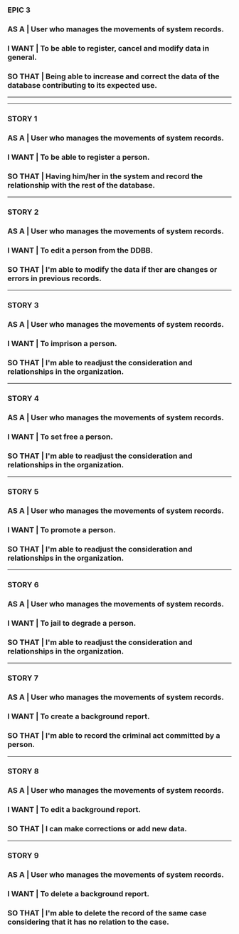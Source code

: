 ### **EPIC 3**

### **AS A** | User who manages the movements of system records.
 
### **I WANT** | To be able to register, cancel and modify data in general.

### **SO THAT** | Being able to increase and correct the data of the database contributing to its expected use.

   --------------------------------------------------------------------------------
   --------------------------------------------------------------------------------

### **STORY 1**

### **AS A** | User who manages the movements of system records.
 
### **I WANT** | To be able to register a person.

### **SO THAT** | Having him/her in the system and record the relationship with the rest of the database.
   --------------------------------------------------------------------------------

### **STORY 2**

### **AS A** | User who manages the movements of system records.
 
### **I WANT** | To edit a person from the DDBB.

### **SO THAT** | I'm able to modify the data if ther are changes or errors in previous records.
   --------------------------------------------------------------------------------

### **STORY 3**

### **AS A** | User who manages the movements of system records.
 
### **I WANT** | To imprison a person.

### **SO THAT** | I'm able to readjust the consideration and relationships in the organization.
   --------------------------------------------------------------------------------

### **STORY 4**

### **AS A** | User who manages the movements of system records.
 
### **I WANT** | To set free a person.

### **SO THAT** | I'm able to readjust the consideration and relationships in the organization.
   --------------------------------------------------------------------------------

### **STORY 5**

### **AS A** | User who manages the movements of system records.
 
### **I WANT** | To promote a person.

### **SO THAT** | I'm able to readjust the consideration and relationships in the organization.
   --------------------------------------------------------------------------------

### **STORY 6**

### **AS A** | User who manages the movements of system records.
 
### **I WANT** | To jail to degrade a person.

### **SO THAT** | I'm able to readjust the consideration and relationships in the organization.
   --------------------------------------------------------------------------------

### **STORY 7**

### **AS A** | User who manages the movements of system records.
 
### **I WANT** | To create a background report.

### **SO THAT** | I'm able to record the criminal act committed by a person.
   --------------------------------------------------------------------------------

### **STORY 8**

### **AS A** | User who manages the movements of system records.
 
### **I WANT** | To edit a background report.

### **SO THAT** | I can make corrections or add new data.
   --------------------------------------------------------------------------------

### **STORY 9**

### **AS A** | User who manages the movements of system records.
 
### **I WANT** | To delete a background report.

### **SO THAT** | I'm able to delete the record of the same case considering that it has no relation to the case.


